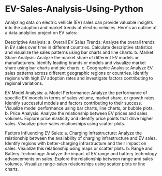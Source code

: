 # EV-Sales-Analysis-Using-Python
Analyzing data on electric vehicle (EV) sales can provide valuable insights into the adoption and market trends of electric vehicles. Here's an outline of a data analytics project on EV sales:

Descriptive Analysis:
a. Overall EV Sales Trends: Analyze the overall trends in EV sales over time in different countries. Calculate descriptive statistics and visualize the sales patterns using bar charts and line charts.
b. Market Share Analysis: Analyze the market share of different EV models or manufacturers. Identify leading brands or models and visualize market share using bar charts and pie charts.
c. Geographic Analysis: Analyze EV sales patterns across different geographic regions or countries. Identify regions with high EV adoption rates and investigate factors contributing to regional variations. 

EV Model Analysis:
a. Model Performance: Analyze the performance of specific EV models in terms of sales volume, market share, or growth rates. Identify successful models and factors contributing to their success. Visualize model performance using bar charts, line charts, or bubble plots.
b. Price Analysis: Analyze the relationship between EV prices and sales volumes. Explore price elasticity and identify price points that drive higher sales. Visualize price-sales relationships using scatter plots.

Factors Influencing EV Sales:
a. Charging Infrastructure: Analyze the relationship between the availability of charging infrastructure and EV sales. Identify regions with better-charging infrastructure and their impact on sales. Visualize this relationship using maps or scatter plots.
b. Range and Battery Technology: Analyze the impact of EV range and battery technology advancements on sales. Explore the relationship between range and sales volumes. Visualize range-sales relationships using scatter plots or line charts. 
